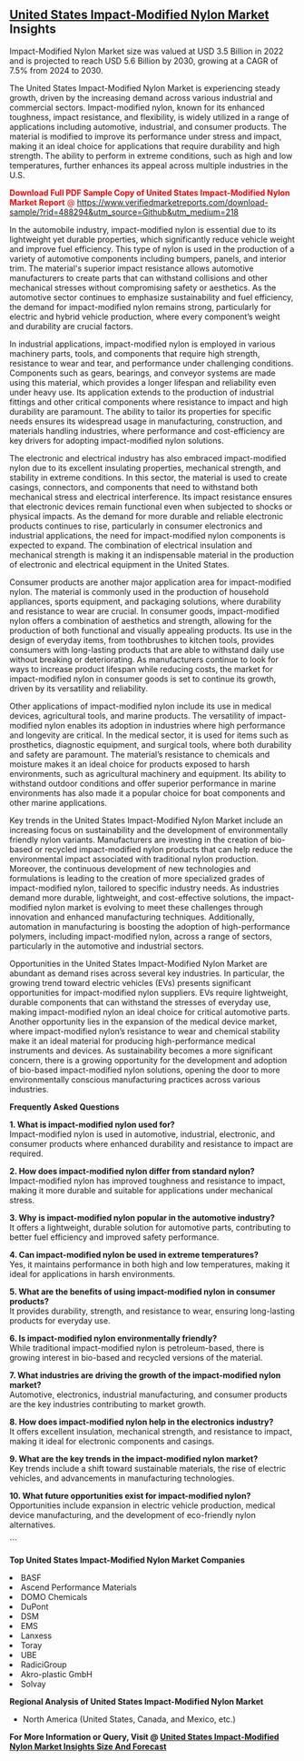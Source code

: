 <h2><a href="https://www.verifiedmarketreports.com/download-sample/?rid=488294&amp;utm_source=Github&amp;utm_medium=218" target="_blank">United States Impact-Modified Nylon Market</a> Insights</h2><p>Impact-Modified Nylon Market size was valued at USD 3.5 Billion in 2022 and is projected to reach USD 5.6 Billion by 2030, growing at a CAGR of 7.5% from 2024 to 2030.</p><p> <p>The United States Impact-Modified Nylon Market is experiencing steady growth, driven by the increasing demand across various industrial and commercial sectors. Impact-modified nylon, known for its enhanced toughness, impact resistance, and flexibility, is widely utilized in a range of applications including automotive, industrial, and consumer products. The material is modified to improve its performance under stress and impact, making it an ideal choice for applications that require durability and high strength. The ability to perform in extreme conditions, such as high and low temperatures, further enhances its appeal across multiple industries in the U.S. </p> <p><p><span class=""><span style="color: #ff0000;"><strong>Download Full PDF Sample Copy of United States Impact-Modified Nylon Market Report</strong> @ </span><a href="https://www.verifiedmarketreports.com/download-sample/?rid=488294&amp;utm_source=Github&amp;utm_medium=218" target="_blank">https://www.verifiedmarketreports.com/download-sample/?rid=488294&amp;utm_source=Github&amp;utm_medium=218</a></span></p></p> <p>In the automobile industry, impact-modified nylon is essential due to its lightweight yet durable properties, which significantly reduce vehicle weight and improve fuel efficiency. This type of nylon is used in the production of a variety of automotive components including bumpers, panels, and interior trim. The material's superior impact resistance allows automotive manufacturers to create parts that can withstand collisions and other mechanical stresses without compromising safety or aesthetics. As the automotive sector continues to emphasize sustainability and fuel efficiency, the demand for impact-modified nylon remains strong, particularly for electric and hybrid vehicle production, where every component’s weight and durability are crucial factors. <p>In industrial applications, impact-modified nylon is employed in various machinery parts, tools, and components that require high strength, resistance to wear and tear, and performance under challenging conditions. Components such as gears, bearings, and conveyor systems are made using this material, which provides a longer lifespan and reliability even under heavy use. Its application extends to the production of industrial fittings and other critical components where resistance to impact and high durability are paramount. The ability to tailor its properties for specific needs ensures its widespread usage in manufacturing, construction, and materials handling industries, where performance and cost-efficiency are key drivers for adopting impact-modified nylon solutions.</p> <p>The electronic and electrical industry has also embraced impact-modified nylon due to its excellent insulating properties, mechanical strength, and stability in extreme conditions. In this sector, the material is used to create casings, connectors, and components that need to withstand both mechanical stress and electrical interference. Its impact resistance ensures that electronic devices remain functional even when subjected to shocks or physical impacts. As the demand for more durable and reliable electronic products continues to rise, particularly in consumer electronics and industrial applications, the need for impact-modified nylon components is expected to expand. The combination of electrical insulation and mechanical strength is making it an indispensable material in the production of electronic and electrical equipment in the United States.</p> <p>Consumer products are another major application area for impact-modified nylon. The material is commonly used in the production of household appliances, sports equipment, and packaging solutions, where durability and resistance to wear are crucial. In consumer goods, impact-modified nylon offers a combination of aesthetics and strength, allowing for the production of both functional and visually appealing products. Its use in the design of everyday items, from toothbrushes to kitchen tools, provides consumers with long-lasting products that are able to withstand daily use without breaking or deteriorating. As manufacturers continue to look for ways to increase product lifespan while reducing costs, the market for impact-modified nylon in consumer goods is set to continue its growth, driven by its versatility and reliability.</p> <p>Other applications of impact-modified nylon include its use in medical devices, agricultural tools, and marine products. The versatility of impact-modified nylon enables its adoption in industries where high performance and longevity are critical. In the medical sector, it is used for items such as prosthetics, diagnostic equipment, and surgical tools, where both durability and safety are paramount. The material’s resistance to chemicals and moisture makes it an ideal choice for products exposed to harsh environments, such as agricultural machinery and equipment. Its ability to withstand outdoor conditions and offer superior performance in marine environments has also made it a popular choice for boat components and other marine applications.</p> <p>Key trends in the United States Impact-Modified Nylon Market include an increasing focus on sustainability and the development of environmentally friendly nylon variants. Manufacturers are investing in the creation of bio-based or recycled impact-modified nylon products that can help reduce the environmental impact associated with traditional nylon production. Moreover, the continuous development of new technologies and formulations is leading to the creation of more specialized grades of impact-modified nylon, tailored to specific industry needs. As industries demand more durable, lightweight, and cost-effective solutions, the impact-modified nylon market is evolving to meet these challenges through innovation and enhanced manufacturing techniques. Additionally, automation in manufacturing is boosting the adoption of high-performance polymers, including impact-modified nylon, across a range of sectors, particularly in the automotive and industrial sectors.</p> <p>Opportunities in the United States Impact-Modified Nylon Market are abundant as demand rises across several key industries. In particular, the growing trend toward electric vehicles (EVs) presents significant opportunities for impact-modified nylon suppliers. EVs require lightweight, durable components that can withstand the stresses of everyday use, making impact-modified nylon an ideal choice for critical automotive parts. Another opportunity lies in the expansion of the medical device market, where impact-modified nylon’s resistance to wear and chemical stability make it an ideal material for producing high-performance medical instruments and devices. As sustainability becomes a more significant concern, there is a growing opportunity for the development and adoption of bio-based impact-modified nylon solutions, opening the door to more environmentally conscious manufacturing practices across various industries.</p> <p><b>Frequently Asked Questions</b></p> <p><b>1. What is impact-modified nylon used for?</b><br>Impact-modified nylon is used in automotive, industrial, electronic, and consumer products where enhanced durability and resistance to impact are required.</p> <p><b>2. How does impact-modified nylon differ from standard nylon?</b><br>Impact-modified nylon has improved toughness and resistance to impact, making it more durable and suitable for applications under mechanical stress.</p> <p><b>3. Why is impact-modified nylon popular in the automotive industry?</b><br>It offers a lightweight, durable solution for automotive parts, contributing to better fuel efficiency and improved safety performance.</p> <p><b>4. Can impact-modified nylon be used in extreme temperatures?</b><br>Yes, it maintains performance in both high and low temperatures, making it ideal for applications in harsh environments.</p> <p><b>5. What are the benefits of using impact-modified nylon in consumer products?</b><br>It provides durability, strength, and resistance to wear, ensuring long-lasting products for everyday use.</p> <p><b>6. Is impact-modified nylon environmentally friendly?</b><br>While traditional impact-modified nylon is petroleum-based, there is growing interest in bio-based and recycled versions of the material.</p> <p><b>7. What industries are driving the growth of the impact-modified nylon market?</b><br>Automotive, electronics, industrial manufacturing, and consumer products are the key industries contributing to market growth.</p> <p><b>8. How does impact-modified nylon help in the electronics industry?</b><br>It offers excellent insulation, mechanical strength, and resistance to impact, making it ideal for electronic components and casings.</p> <p><b>9. What are the key trends in the impact-modified nylon market?</b><br>Key trends include a shift toward sustainable materials, the rise of electric vehicles, and advancements in manufacturing technologies.</p> <p><b>10. What future opportunities exist for impact-modified nylon?</b><br>Opportunities include expansion in electric vehicle production, medical device manufacturing, and the development of eco-friendly nylon alternatives.</p> ```</p><p><strong>Top United States Impact-Modified Nylon Market Companies</strong></p><div data-test-id=""><p><li>BASF</li><li> Ascend Performance Materials</li><li> DOMO Chemicals</li><li> DuPont</li><li> DSM</li><li> EMS</li><li> Lanxess</li><li> Toray</li><li> UBE</li><li> RadiciGroup</li><li> Akro-plastic GmbH</li><li> Solvay</li></p><div><strong>Regional Analysis of&nbsp;United States Impact-Modified Nylon Market</strong></div><ul><li dir="ltr"><p dir="ltr">North America&nbsp;(United States, Canada, and Mexico, etc.)</p></li></ul><p><strong>For More Information or Query, Visit @&nbsp;</strong><strong><a href="https://www.verifiedmarketreports.com/product/impact-modified-nylon-market/?utm_source=Github&amp;utm_medium=218" target="_blank">United States Impact-Modified Nylon Market Insights Size And Forecast</a></strong></p></div>
